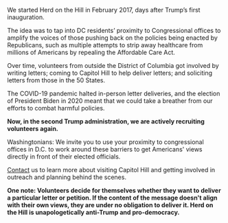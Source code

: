 We started Herd on the Hill in February 2017, days after Trump’s first inauguration.

The idea was to tap into DC residents’ proximity to Congressional offices to amplify the voices of those pushing back on the policies being enacted by Republicans, such as multiple attempts to strip away healthcare from millions of Americans by repealing the Affordable Care Act.

Over time, volunteers from outside the District of Columbia got involved by writing letters; coming to Capitol Hill to help deliver letters; and soliciting letters from those in the 50 States. 

The COVID-19 pandemic halted in-person letter deliveries, and the election of President Biden in 2020 meant that we could take a breather from our efforts to combat harmful policies. 

**Now, in the second Trump administration, we are actively recruiting volunteers again.**

Washingtonians: We invite you to use your proximity to congressional offices in D.C. to work around these barriers to get Americans' views directly in front of their elected officials.

[Contact](/contact) us to learn more about visiting Capitol Hill and getting involved in outreach and planning behind the scenes.

**One note: Volunteers decide for themselves whether they want to deliver a particular letter or petition. If the content of the message doesn't align with their own views, they are under no obligation to deliver it. Herd on the Hill is unapologetically anti-Trump and pro-democracy.**
